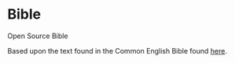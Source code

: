 # Bible
Open Source Bible

Based upon the text found in the Common English Bible found [here](http://www.biblestudytools.com/).
